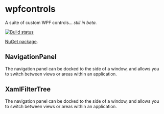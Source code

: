 # wpfcontrols
A suite of custom WPF controls... *still in beta*.

[![Build status](https://ci.appveyor.com/api/projects/status/6o6weumr92epubkr/branch/master?svg=true)](https://ci.appveyor.com/project/grantcolley/wpfcontrols/branch/master)

[NuGet package](https://www.nuget.org/packages/DipWpfControls/).

## NavigationPanel
The navigation panel can be docked to the side of a window, and allows you to switch between views or areas within an application.

## XamlFilterTree
The navigation panel can be docked to the side of a window, and allows you to switch between views or areas within an application.
